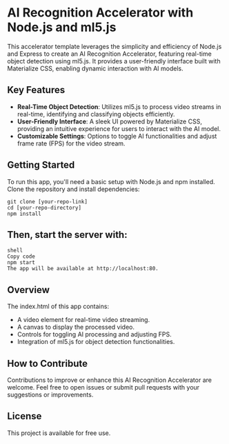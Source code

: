 # AI Recognition Accelerator with Node.js and ml5.js

This accelerator template leverages the simplicity and efficiency of Node.js and Express to create an AI Recognition Accelerator, featuring real-time object detection using ml5.js. It provides a user-friendly interface built with Materialize CSS, enabling dynamic interaction with AI models.

## Key Features

- **Real-Time Object Detection**: Utilizes ml5.js to process video streams in real-time, identifying and classifying objects efficiently.
- **User-Friendly Interface**: A sleek UI powered by Materialize CSS, providing an intuitive experience for users to interact with the AI model.
- **Customizable Settings**: Options to toggle AI functionalities and adjust frame rate (FPS) for the video stream.

## Getting Started

To run this app, you'll need a basic setup with Node.js and npm installed. Clone the repository and install dependencies:

```shell
git clone [your-repo-link]
cd [your-repo-directory]
npm install
```

## Then, start the server with:

```shell
shell
Copy code
npm start
The app will be available at http://localhost:80.
```

## Overview
The index.html of this app contains:

- A video element for real-time video streaming.
- A canvas to display the processed video.
- Controls for toggling AI processing and adjusting FPS.
- Integration of ml5.js for object detection functionalities.

## How to Contribute
Contributions to improve or enhance this AI Recognition Accelerator are welcome. Feel free to open issues or submit pull requests with your suggestions or improvements.

## License
This project is available for free use.
